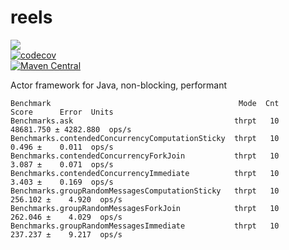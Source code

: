 # reels
<a href="https://github.com/davidmoten/reels/actions/workflows/ci.yml"><img src="https://github.com/davidmoten/reels/actions/workflows/ci.yml/badge.svg"/></a><br/>
[![codecov](https://codecov.io/gh/davidmoten/reels/branch/master/graph/badge.svg)](https://codecov.io/gh/davidmoten/reels)<br/>
[![Maven Central](https://maven-badges.herokuapp.com/maven-central/au.gov.amsa/reels/badge.svg?style=flat)](https://maven-badges.herokuapp.com/maven-central/au.gov.amsa/reels)<br/>

Actor framework for Java, non-blocking, performant

```
Benchmark                                          Mode  Cnt      Score      Error  Units
Benchmarks.ask                                    thrpt   10  48681.750 ± 4282.880  ops/s
Benchmarks.contendedConcurrencyComputationSticky  thrpt   10      0.496 ±    0.011  ops/s
Benchmarks.contendedConcurrencyForkJoin           thrpt   10      3.087 ±    0.071  ops/s
Benchmarks.contendedConcurrencyImmediate          thrpt   10      3.403 ±    0.169  ops/s
Benchmarks.groupRandomMessagesComputationSticky   thrpt   10    256.102 ±    4.920  ops/s
Benchmarks.groupRandomMessagesForkJoin            thrpt   10    262.046 ±    4.029  ops/s
Benchmarks.groupRandomMessagesImmediate           thrpt   10    237.237 ±    9.217  ops/s
```

